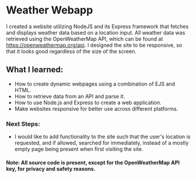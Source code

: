 # Weather Webapp
I created a website utilizing NodeJS and its Express framework that fetches and displays weather data based on a location input.
All weather data was retrieved using the OpenWeatherMap API, which can be found at https://openweathermap.org/api. I designed the site to be responsive, so that it looks good regardless of the size of the screen.


## What I learned:
* How to create dynamic webpages using a combination of EJS and HTML.
* How to retrieve data from an API and parse it.
* How to use Node.js and Express to create a web application.
* Make websites responsive for better use across different platforms.

### Next Steps:
* I would like to add functionality to the site such that the user's location is requested, and if allowed, searched for immediately, instead of a mostly empty page being present when first visiting the site.

#### Note: All source code is present, except for the OpenWeatherMap API key, for privacy and safety reasons.

